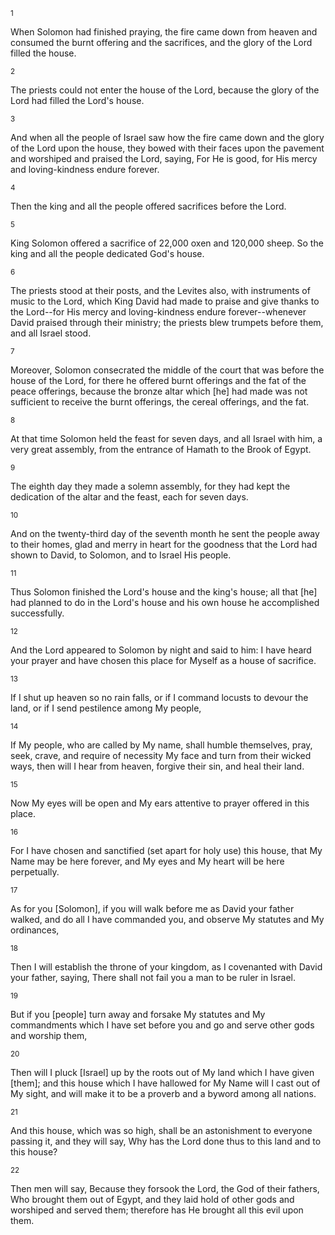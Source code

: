 <sup>1</sup> 

When Solomon had finished praying, the fire came down from heaven and consumed the burnt offering and the sacrifices, and the glory of the Lord filled the house. 

<sup>2</sup> 

The priests could not enter the house of the Lord, because the glory of the Lord had filled the Lord's house. 

<sup>3</sup> 

And when all the people of Israel saw how the fire came down and the glory of the Lord upon the house, they bowed with their faces upon the pavement and worshiped and praised the Lord, saying, For He is good, for His mercy and loving-kindness endure forever. 

<sup>4</sup> 

Then the king and all the people offered sacrifices before the Lord. 

<sup>5</sup> 

King Solomon offered a sacrifice of 22,000 oxen and 120,000 sheep. So the king and all the people dedicated God's house. 

<sup>6</sup> 

The priests stood at their posts, and the Levites also, with instruments of music to the Lord, which King David had made to praise and give thanks to the Lord--for His mercy and loving-kindness endure forever--whenever David praised through their ministry; the priests blew trumpets before them, and all Israel stood. 

<sup>7</sup> 

Moreover, Solomon consecrated the middle of the court that was before the house of the Lord, for there he offered burnt offerings and the fat of the peace offerings, because the bronze altar which [he] had made was not sufficient to receive the burnt offerings, the cereal offerings, and the fat. 

<sup>8</sup> 

At that time Solomon held the feast for seven days, and all Israel with him, a very great assembly, from the entrance of Hamath to the Brook of Egypt. 

<sup>9</sup> 

The eighth day they made a solemn assembly, for they had kept the dedication of the altar and the feast, each for seven days. 

<sup>10</sup> 

And on the twenty-third day of the seventh month he sent the people away to their homes, glad and merry in heart for the goodness that the Lord had shown to David, to Solomon, and to Israel His people. 

<sup>11</sup> 

Thus Solomon finished the Lord's house and the king's house; all that [he] had planned to do in the Lord's house and his own house he accomplished successfully. 

<sup>12</sup> 

And the Lord appeared to Solomon by night and said to him: I have heard your prayer and have chosen this place for Myself as a house of sacrifice. 

<sup>13</sup> 

If I shut up heaven so no rain falls, or if I command locusts to devour the land, or if I send pestilence among My people, 

<sup>14</sup> 

If My people, who are called by My name, shall humble themselves, pray, seek, crave, and require of necessity My face and turn from their wicked ways, then will I hear from heaven, forgive their sin, and heal their land. 

<sup>15</sup> 

Now My eyes will be open and My ears attentive to prayer offered in this place. 

<sup>16</sup> 

For I have chosen and sanctified (set apart for holy use) this house, that My Name may be here forever, and My eyes and My heart will be here perpetually. 

<sup>17</sup> 

As for you [Solomon], if you will walk before me as David your father walked, and do all I have commanded you, and observe My statutes and My ordinances, 

<sup>18</sup> 

Then I will establish the throne of your kingdom, as I covenanted with David your father, saying, There shall not fail you a man to be ruler in Israel. 

<sup>19</sup> 

But if you [people] turn away and forsake My statutes and My commandments which I have set before you and go and serve other gods and worship them, 

<sup>20</sup> 

Then will I pluck [Israel] up by the roots out of My land which I have given [them]; and this house which I have hallowed for My Name will I cast out of My sight, and will make it to be a proverb and a byword among all nations. 

<sup>21</sup> 

And this house, which was so high, shall be an astonishment to everyone passing it, and they will say, Why has the Lord done thus to this land and to this house? 

<sup>22</sup> 

Then men will say, Because they forsook the Lord, the God of their fathers, Who brought them out of Egypt, and they laid hold of other gods and worshiped and served them; therefore has He brought all this evil upon them.